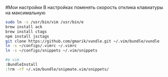 #Мои настройки
В настройках поменять скорость отклика клавиатуры на максимальную
```bash
sudo ln -s /usr/bin/vim /usr/bin/e
brew install ack
brew install ctags
npm install jsctags
git clone https://github.com/gmarik/vundle.git ~/.vim/bundle/vundle
ln -s ~/configs/.vimrc ~/.vimrc
ln -s ~/configs/snippets ~/.vim/snippets

#в vim
:BundleInstall
:!rm -rf ~/.vim/bundle/snipmate.vim/snippets/
```

